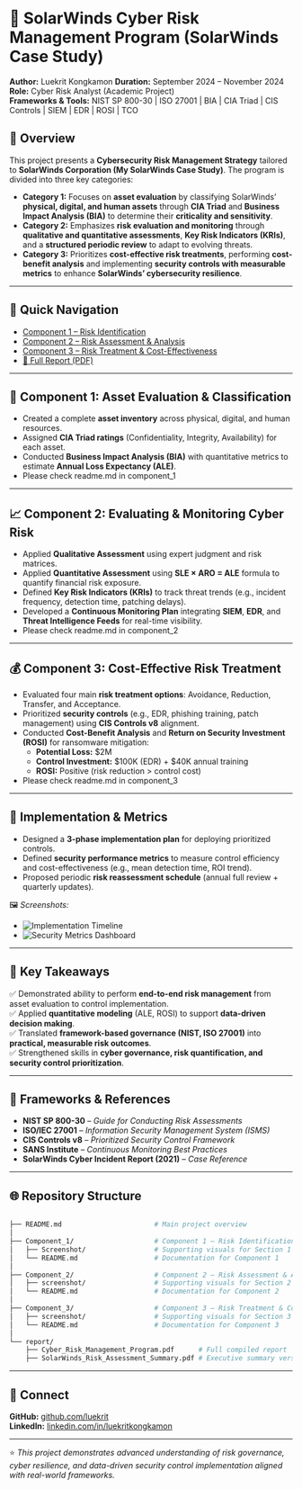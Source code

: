 # 🧩 SolarWinds Cyber Risk Management Program (SolarWinds Case Study)

**Author:** Luekrit Kongkamon 
**Duration:** September 2024 – November 2024  
**Role:** Cyber Risk Analyst (Academic Project)  
**Frameworks & Tools:** NIST SP 800-30 | ISO 27001 | BIA | CIA Triad | CIS Controls | SIEM | EDR | ROSI | TCO  

## 🧠 Overview
This project presents a **Cybersecurity Risk Management Strategy** tailored to **SolarWinds Corporation (My SolarWinds Case Study)**. The program is divided into three key categories:


- **Category 1:** Focuses on **asset evaluation** by classifying SolarWinds’ **physical, digital, and human assets** through **CIA Triad** and **Business Impact Analysis (BIA)** to determine their **criticality and sensitivity**.
- **Category 2:** Emphasizes **risk evaluation and monitoring** through **qualitative and quantitative assessments**, **Key Risk Indicators (KRIs)**, and a **structured periodic review** to adapt to evolving threats.
- **Category 3:** Prioritizes **cost-effective risk treatments**, performing **cost-benefit analysis** and implementing **security controls with measurable metrics** to enhance **SolarWinds’ cybersecurity resilience**.

---

## 📘 Quick Navigation
- [Component 1 – Risk Identification](Component_1#readme)
- [Component 2 – Risk Assessment & Analysis](Component_2#readme)
- [Component 3 – Risk Treatment & Cost-Effectiveness](Component_3#readme)
- [📄 Full Report (PDF)](./report/Cyber_Risk_Management_Program.pdf)

---

## 🧱 Component 1: Asset Evaluation & Classification
- Created a complete **asset inventory** across physical, digital, and human resources.  
- Assigned **CIA Triad ratings** (Confidentiality, Integrity, Availability) for each asset.  
- Conducted **Business Impact Analysis (BIA)** with quantitative metrics to estimate **Annual Loss Expectancy (ALE)**.  
- Please check readme.md in component_1
---

## 📈 Component 2: Evaluating & Monitoring Cyber Risk
- Applied **Qualitative Assessment** using expert judgment and risk matrices.  
- Applied **Quantitative Assessment** using **SLE × ARO = ALE** formula to quantify financial risk exposure.  
- Defined **Key Risk Indicators (KRIs)** to track threat trends (e.g., incident frequency, detection time, patching delays).  
- Developed a **Continuous Monitoring Plan** integrating **SIEM**, **EDR**, and **Threat Intelligence Feeds** for real-time visibility.  
- Please check readme.md in component_2
---

## 💰 Component 3: Cost-Effective Risk Treatment
- Evaluated four main **risk treatment options**: Avoidance, Reduction, Transfer, and Acceptance.  
- Prioritized **security controls** (e.g., EDR, phishing training, patch management) using **CIS Controls v8** alignment.  
- Conducted **Cost-Benefit Analysis** and **Return on Security Investment (ROSI)** for ransomware mitigation:  
  - **Potential Loss:** \$2M  
  - **Control Investment:** \$100K (EDR) + \$40K annual training  
  - **ROSI:** Positive (risk reduction > control cost)
- Please check readme.md in component_3
---

## 🔁 Implementation & Metrics
- Designed a **3-phase implementation plan** for deploying prioritized controls.  
- Defined **security performance metrics** to measure control efficiency and cost-effectiveness (e.g., mean detection time, ROI trend).  
- Proposed periodic **risk reassessment schedule** (annual full review + quarterly updates).

🖼️ *Screenshots:*  
- ![Implementation Timeline](/images/implementation_plan.png)  
- ![Security Metrics Dashboard](/images/security_metrics.png)

---

## 📘 Key Takeaways
✅ Demonstrated ability to perform **end-to-end risk management** from asset evaluation to control implementation.  
✅ Applied **quantitative modeling** (ALE, ROSI) to support **data-driven decision making**.  
✅ Translated **framework-based governance (NIST, ISO 27001)** into **practical, measurable risk outcomes**.  
✅ Strengthened skills in **cyber governance, risk quantification, and security control prioritization**.

---

## 🧩 Frameworks & References
- **NIST SP 800-30** – *Guide for Conducting Risk Assessments*  
- **ISO/IEC 27001** – *Information Security Management System (ISMS)*  
- **CIS Controls v8** – *Prioritized Security Control Framework*  
- **SANS Institute** – *Continuous Monitoring Best Practices*  
- **SolarWinds Cyber Incident Report (2021)** – *Case Reference*

---

## 🌐 Repository Structure
```bash

├── README.md                       # Main project overview
│
├── Component_1/                    # Component 1 – Risk Identification
│   ├── Screenshot/                 # Supporting visuals for Section 1
│   └── README.md                   # Documentation for Component 1
│
├── Component_2/                    # Component 2 – Risk Assessment & Analysis
│   ├── screenshot/                 # Supporting visuals for Section 2
│   └── README.md                   # Documentation for Component 2
│
├── Component_3/                    # Component 3 – Risk Treatment & Cost-Effectiveness
│   ├── screenshot/                 # Supporting visuals for Section 3
│   └── README.md                   # Documentation for Component 3
│
└── report/
    ├── Cyber_Risk_Management_Program.pdf      # Full compiled report
    ├── SolarWinds_Risk_Assessment_Summary.pdf # Executive summary version

```
---
## 🔗 Connect
**GitHub:** [github.com/luekrit](https://github.com/luekrit)  
**LinkedIn:** [linkedin.com/in/luekritkongkamon](https://linkedin.com/in/luekritkongkamon)  

---

⭐ *This project demonstrates advanced understanding of risk governance, cyber resilience, and data-driven security control implementation aligned with real-world frameworks.*
